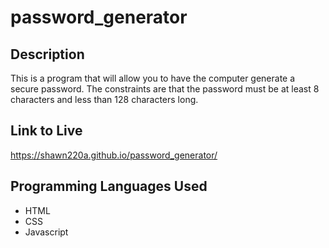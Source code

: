 # password_generator

## Description

This is a program that will allow you to have the computer generate a secure password. The constraints are that the password must be at least 8 characters and less than 128 characters long.

## Link to Live

https://shawn220a.github.io/password_generator/

## Programming Languages Used

* HTML
* CSS
* Javascript
